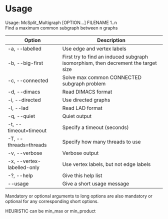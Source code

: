 # Usage
Usage: McSplit_Multigraph [OPTION...] FILENAME 1..n  
Find a maximum common subgraph between n graphs

| Option                      | Description                                                                       |
|-----------------------------|-----------------------------------------------------------------------------------|
| -a, --labelled              | Use edge and vertex labels                                                        |
| -b, --big-first             | First try to find an induced subgraph isomorphism, then decrement the target size |
| -c, --connected             | Solve max common CONNECTED subgraph problem                                       |
| -d, --dimacs                | Read DIMACS format                                                                |
| -i, --directed              | Use directed graphs                                                               |
| -l, --lad                   | Read LAD format                                                                   |
| -q, --quiet                 | Quiet output                                                                      |
| -t, --timeout=timeout       | Specify a timeout (seconds)                                                       |
| -T, --threads=threads       | Specify how many threads to use                                                   |
| -v, --verbose               | Verbose output                                                                    |
| -x, --vertex-labelled-only  | Use vertex labels, but not edge labels                                            |
| -?, --help                  | Give this help list                                                               |
| --usage                     | Give a short usage message                                                        |

Mandatory or optional arguments to long options are also mandatory or optional for any corresponding short options.

HEURISTIC can be min_max or min_product
